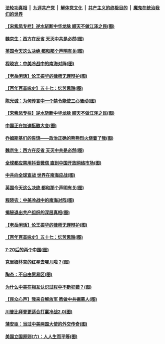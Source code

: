 

####  [法轮功真相](../../../../basic/blob/master/README.md?t=07220702) &nbsp;|&nbsp; [九评共产党](../../../../9ping.md/blob/master/README.md?t=07220702) &nbsp;|&nbsp; [解体党文化](../../../../jtdwh.md/blob/master/README.md?t=07220702)  &nbsp;|&nbsp; [共产主义的终极目的](../../../../gczydzjmd.md/blob/master/README.md?t=07220702) &nbsp;|&nbsp; [魔鬼在统治我们的世界](../../../../mgztzwmdsj.md/blob/master/README.md?t=07220702) 

#### [【宋紫凤专栏】逆水斩断中华龙脉 顺天不做江泽之民(图)](../pages/p4/938985.md?t=07220702) 

#### [魏京生：西方在反省 天灭中共是必然(图)](../pages/p4/940383.md?t=07220702) 

#### [英国今天这么决绝 都和那个声明有关(图)](../pages/p4/940372.md?t=07220702) 

#### [程晓农：中美冷战中的南海对阵(图)](../pages/p4/940371.md?t=07220702) 

#### [【老岳闲话】论王振华的律师无罪辩护(图)](../pages/p4/940333.md?t=07220702) 

#### [【百年百首咏史】五十七：忆苦思甜(图)](../pages/p4/940347.md?t=07220702) 

#### [陈光诚：为何传言中一个禁令能使三心骚动(图)](../pages/p4/940459.md?t=07220702) 

#### [【宋紫凤专栏】逆水斩断中华龙脉 顺天不做江泽之民(图)](../pages/p4/938985.md?t=07220702) 

#### [中国正在加速酝酿大变(图)](../pages/p4/940389.md?t=07220702) 

#### [乔姆斯基们的告饶——政治正确的熊熊烈火烧着了我(图)](../pages/p4/940385.md?t=07220702) 

#### [魏京生：西方在反省 天灭中共是必然(图)](../pages/p4/940383.md?t=07220702) 

#### [全球都应禁用抖音微信 直到中国开放网络市场(图)](../pages/p4/940382.md?t=07220702) 

#### [中共向全球宣战 世界在南海应战(图)](../pages/p4/940376.md?t=07220702) 

#### [英国今天这么决绝 都和那个声明有关(图)](../pages/p4/940372.md?t=07220702) 

#### [程晓农：中美冷战中的南海对阵(图)](../pages/p4/940371.md?t=07220702) 

#### [揭秘退出共产组织的深层真相(图)](../pages/p4/940370.md?t=07220702) 

#### [【老岳闲话】论王振华的律师无罪辩护(图)](../pages/p4/940333.md?t=07220702) 

#### [【百年百首咏史】五十七：忆苦思甜(图)](../pages/p4/940347.md?t=07220702) 

#### [7‧20后的两个中国(图)](../pages/p4/940304.md?t=07220702) 

#### [克里姆林宫的红星去哪儿啦？(图)](../pages/p4/940247.md?t=07220702) 

#### [陶杰：不自由贸易区(图)](../pages/p4/940253.md?t=07220702) 

#### [为什么中美在相互认识过程中不断犯错？(图)](../pages/p4/940245.md?t=07220702) 

#### [【民众心声】我来自解放军 愿做中共掘墓人(图)](../pages/p4/940139.md?t=07220702) 

#### [川普比拜登更适合打赢冷战2.0(图)](../pages/p4/940255.md?t=07220702) 

#### [蒲安臣：当过中美两国大使的外交传奇(图)](../pages/p4/940251.md?t=07220702) 

#### [美国立国原则(六)：人人生而平等(图)](../pages/p4/940243.md?t=07220702) 

